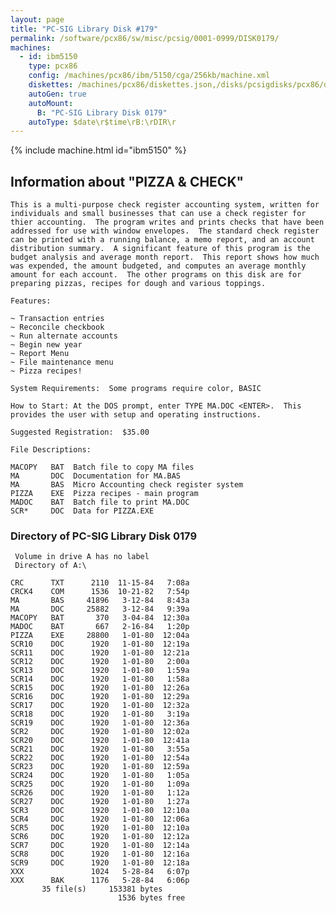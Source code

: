 ```yaml
---
layout: page
title: "PC-SIG Library Disk #179"
permalink: /software/pcx86/sw/misc/pcsig/0001-0999/DISK0179/
machines:
  - id: ibm5150
    type: pcx86
    config: /machines/pcx86/ibm/5150/cga/256kb/machine.xml
    diskettes: /machines/pcx86/diskettes.json,/disks/pcsigdisks/pcx86/diskettes.json
    autoGen: true
    autoMount:
      B: "PC-SIG Library Disk 0179"
    autoType: $date\r$time\rB:\rDIR\r
---
```


{% include machine.html id="ibm5150" %}

## Information about "PIZZA & CHECK"

    This is a multi-purpose check register accounting system, written for
    individuals and small businesses that can use a check register for
    thier accounting.  The program writes and prints checks that have been
    addressed for use with window envelopes.  The standard check register
    can be printed with a running balance, a memo report, and an account
    distribution summary.  A significant feature of this program is the
    budget analysis and average month report.  This report shows how much
    was expended, the amount budgeted, and computes an average monthly
    amount for each account.  The other programs on this disk are for
    preparing pizzas, recipes for dough and various toppings.
    
    Features:
    
    ~ Transaction entries
    ~ Reconcile checkbook
    ~ Run alternate accounts
    ~ Begin new year
    ~ Report Menu
    ~ File maintenance menu
    ~ Pizza recipes!
    
    System Requirements:  Some programs require color, BASIC
    
    How to Start: At the DOS prompt, enter TYPE MA.DOC <ENTER>.  This
    provides the user with setup and operating instructions.
    
    Suggested Registration:  $35.00
    
    File Descriptions:
    
    MACOPY   BAT  Batch file to copy MA files
    MA       DOC  Documentation for MA.BAS
    MA       BAS  Micro Accounting check register system
    PIZZA    EXE  Pizza recipes - main program
    MADOC    BAT  Batch file to print MA.DOC
    SCR*     DOC  Data for PIZZA.EXE

### Directory of PC-SIG Library Disk 0179

     Volume in drive A has no label
     Directory of A:\

    CRC      TXT      2110  11-15-84   7:08a
    CRCK4    COM      1536  10-21-82   7:54p
    MA       BAS     41896   3-12-84   8:43a
    MA       DOC     25882   3-12-84   9:39a
    MACOPY   BAT       370   3-04-84  12:30a
    MADOC    BAT       667   2-16-84   1:20p
    PIZZA    EXE     28800   1-01-80  12:04a
    SCR10    DOC      1920   1-01-80  12:19a
    SCR11    DOC      1920   1-01-80  12:21a
    SCR12    DOC      1920   1-01-80   2:00a
    SCR13    DOC      1920   1-01-80   1:59a
    SCR14    DOC      1920   1-01-80   1:58a
    SCR15    DOC      1920   1-01-80  12:26a
    SCR16    DOC      1920   1-01-80  12:29a
    SCR17    DOC      1920   1-01-80  12:32a
    SCR18    DOC      1920   1-01-80   3:19a
    SCR19    DOC      1920   1-01-80  12:36a
    SCR2     DOC      1920   1-01-80  12:02a
    SCR20    DOC      1920   1-01-80  12:41a
    SCR21    DOC      1920   1-01-80   3:55a
    SCR22    DOC      1920   1-01-80  12:54a
    SCR23    DOC      1920   1-01-80  12:59a
    SCR24    DOC      1920   1-01-80   1:05a
    SCR25    DOC      1920   1-01-80   1:09a
    SCR26    DOC      1920   1-01-80   1:12a
    SCR27    DOC      1920   1-01-80   1:27a
    SCR3     DOC      1920   1-01-80  12:10a
    SCR4     DOC      1920   1-01-80  12:06a
    SCR5     DOC      1920   1-01-80  12:10a
    SCR6     DOC      1920   1-01-80  12:12a
    SCR7     DOC      1920   1-01-80  12:14a
    SCR8     DOC      1920   1-01-80  12:16a
    SCR9     DOC      1920   1-01-80  12:18a
    XXX               1024   5-28-84   6:07p
    XXX      BAK      1176   5-28-84   6:06p
           35 file(s)     153381 bytes
                            1536 bytes free

